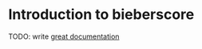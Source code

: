 # Introduction to bieberscore

TODO: write [great documentation](http://jacobian.org/writing/great-documentation/what-to-write/)

